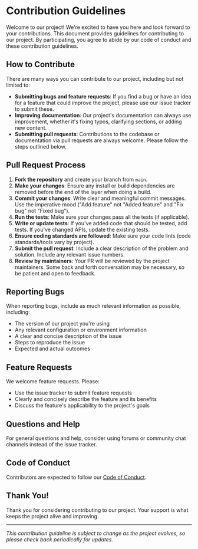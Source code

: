 # Contribution Guidelines

Welcome to our project! We're excited to have you here and look forward to your contributions. This document provides guidelines for contributing to our project. By participating, you agree to abide by our code of conduct and these contribution guidelines.

## How to Contribute

There are many ways you can contribute to our project, including but not limited to:

- **Submitting bugs and feature requests**: If you find a bug or have an idea for a feature that could improve the project, please use our issue tracker to submit these.
- **Improving documentation**: Our project's documentation can always use improvement, whether it's fixing typos, clarifying sections, or adding new content.
- **Submitting pull requests**: Contributions to the codebase or documentation via pull requests are always welcome. Please follow the steps outlined below.

## Pull Request Process

1. **Fork the repository** and create your branch from `main`.
2. **Make your changes**: Ensure any install or build dependencies are removed before the end of the layer when doing a build.
3. **Commit your changes**: Write clear and meaningful commit messages. Use the imperative mood ("Add feature" not "Added feature" and "Fix bug" not "Fixed bug").
4. **Run the tests**: Make sure your changes pass all the tests (if applicable).
5. **Write or update tests**: If you've added code that should be tested, add tests. If you've changed APIs, update the existing tests.
6. **Ensure coding standards are followed**: Make sure your code lints (code standards/tools vary by project).
7. **Submit the pull request**: Include a clear description of the problem and solution. Include any relevant issue numbers.
8. **Review by maintainers**: Your PR will be reviewed by the project maintainers. Some back and forth conversation may be necessary, so be patient and open to feedback.

## Reporting Bugs

When reporting bugs, include as much relevant information as possible, including:

- The version of our project you're using
- Any relevant configuration or environment information
- A clear and concise description of the issue
- Steps to reproduce the issue
- Expected and actual outcomes

## Feature Requests

We welcome feature requests. Please:

- Use the issue tracker to submit feature requests
- Clearly and concisely describe the feature and its benefits
- Discuss the feature's applicability to the project's goals

## Questions and Help

For general questions and help, consider using forums or community chat channels instead of the issue tracker.

## Code of Conduct

Contributors are expected to follow our [Code of Conduct](CODE_OF_CONDUCT.md).

## Thank You!

Thank you for considering contributing to our project. Your support is what keeps the project alive and improving.

---

*This contribution guideline is subject to change as the project evolves, so please check back periodically for updates.*
